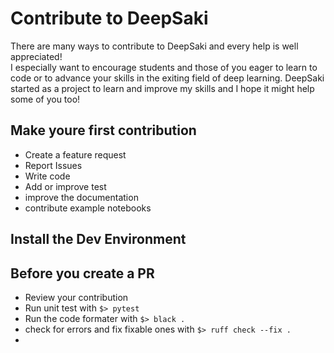 # Contribute to DeepSaki

There are many ways to contribute to DeepSaki and every help is well appreciated! <br>
I especially want to encourage students and those of you eager to learn to code or to advance your skills in the exiting field of deep learning. DeepSaki started as a project to learn and improve my skills and I hope it might help some of you too!

## Make youre first contribution
- Create a feature request
- Report Issues
- Write code
- Add or improve test
- improve the documentation
- contribute example notebooks

## Install the Dev Environment


## Before you create a PR
- Review your contribution
- Run unit test with `$> pytest`
- Run the code formater with `$> black .`
- check for errors and fix fixable ones with `$> ruff check --fix .`
-
